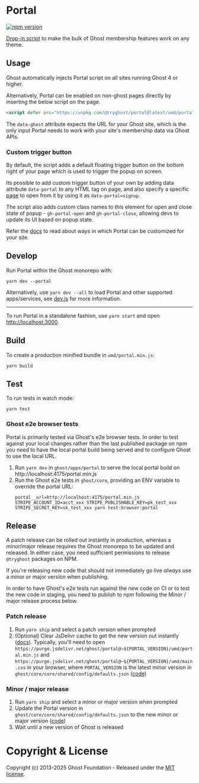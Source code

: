# Portal

[![npm version](https://badge.fury.io/js/%40tryghost%2Fportal.svg)](https://badge.fury.io/js/%40tryghost%2Fportal)

[Drop-in script](https://ghost.org/help/setting-up-portal/) to make the bulk of Ghost membership features work on any theme.

## Usage

Ghost automatically injects Portal script on all sites running Ghost 4 or higher.

Alternatively, Portal can be enabled on non-ghost pages directly by inserting the below script on the page.

```html
<script defer src="https://unpkg.com/@tryghost/portal@latest/umd/portal.min.js" data-ghost="https://mymemberssite.com"></script>
```

The `data-ghost` attribute expects the URL for your Ghost site, which is the only input Portal needs to work with your site's membership data via Ghost APIs.

### Custom trigger button

By default, the script adds a default floating trigger button on the bottom right of your page which is used to trigger the popup on screen.

Its possible to add custom trigger button of your own by adding data attribute `data-portal` to any HTML tag on page, and also specify a specific [page](https://github.com/TryGhost/Ghost/blob/main/ghost/portal/src/pages.js#L13-L22) to open from it by using it as `data-portal=signup`.

The script also adds custom class names to this element for open and close state of popup - `gh-portal-open` and `gh-portal-close`, allowing devs to update its UI based on popup state.

Refer the [docs](https://ghost.org/help/setup-members/#customize-portal-settings) to read about ways in which Portal can be customized for your site.

## Develop

Run Portal within the Ghost monorepo with:
```
yarn dev --portal
```

Alternatively, use  `yarn dev --all` to load Portal and other supported apps/services, see [dev.js](https://github.com/TryGhost/Ghost/blob/main/.github/scripts/dev.js) for more information.

---

To run Portal in a standalone fashion, use `yarn start` and open [http://localhost:3000](http://localhost:3000).

## Build

To create a production minified bundle in `umd/portal.min.js`:
```
yarn build
```

## Test

To run tests in watch mode:
```
yarn test
```

### Ghost e2e browser tests

Portal is primarily tested via Ghost's e2e browser tests. In order to test against your local changes rather than the last published package on npm you need to have the local portal build being served and to configure Ghost to use the local URL.

1. Run `yarn dev` in `ghost/apps/portal` to serve the local portal build on http://localhost:4175/portal.min.js
2. Run the Ghost e2e tests in `ghost/core`, providing an ENV variable to override the portal URL:
   ```
   portal__url=http://localhost:4175/portal.min.js STRIPE_ACCOUNT_ID=acct_xxx STRIPE_PUBLISHABLE_KEY=pk_test_xxx STRIPE_SECRET_KEY=sk_test_xxx yarn test:browser:portal
   ```

## Release

A patch release can be rolled out instantly in production, whereas a minor/major release requires the Ghost monorepo to be updated and released. In either case, you need sufficient permissions to release `@tryghost` packages on NPM.

If you're releasing new code that should not immediately go live _always_ use a minor or major version when publishing.

In order to have Ghost's e2e tests run against the new code on CI or to test the new code in staging, you need to publish to npm following the Minor / major release process below.

### Patch release

1. Run `yarn ship` and select a patch version when prompted
2. (Optional) Clear JsDelivr cache to get the new version out instantly ([docs](https://www.notion.so/ghost/How-to-clear-jsDelivr-CDN-cache-2930bdbac02946eca07ac23ab3199bfa?pvs=4)). Typically, you'll need to open `https://purge.jsdelivr.net/ghost/portal@~${PORTAL_VERSION}/umd/portal.min.js` and
`https://purge.jsdelivr.net/ghost/portal@~${PORTAL_VERSION}/umd/main.css` in your browser, where `PORTAL_VERSION` is the latest minor version in `ghost/core/core/shared/config/defaults.json` ([code](https://github.com/TryGhost/Ghost/blob/0aef3d3beeebcd79a4bfd3ad27e0ac67554b5744/ghost/core/core/shared/config/defaults.json#L185))

### Minor / major release

1. Run `yarn ship` and select a minor or major version when prompted
2. Update the Portal version in `ghost/core/core/shared/config/defaults.json` to the new minor or major version ([code](https://github.com/TryGhost/Ghost/blob/0aef3d3beeebcd79a4bfd3ad27e0ac67554b5744/ghost/core/core/shared/config/defaults.json#L198))
3. Wait until a new version of Ghost is released

# Copyright & License

Copyright (c) 2013-2025 Ghost Foundation - Released under the [MIT license](LICENSE).
